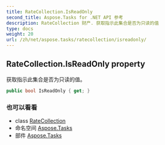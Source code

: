 ```yaml
---
title: RateCollection.IsReadOnly
second_title: Aspose.Tasks for .NET API 参考
description: RateCollection 财产. 获取指示此集合是否为只读的值
type: docs
weight: 20
url: /zh/net/aspose.tasks/ratecollection/isreadonly/
---
```

## RateCollection.IsReadOnly property

获取指示此集合是否为只读的值。

```csharp
public bool IsReadOnly { get; }
```

### 也可以看看

* class [RateCollection](../)
* 命名空间 [Aspose.Tasks](../../ratecollection/)
* 部件 [Aspose.Tasks](../../../)


